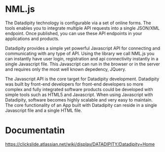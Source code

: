 NML.js
======

The Datadipity technology is configurable via a set of online forms. The tools enables you to integrate multiple API requests into a single JSON/XML endpoint. Once published, you can use these API endpoints in your applications and products.

Datadipity provides a simple yet powerful Javascript API for connecting and communicating with any type of API. Using the library we call NML.js you can instantly have user login, registration and api connectivity instantly in a single Javascript file. This Javascript can run in the browser or in the server and requires only the most well known depedency, JQuery.

The Javascript API is the core target for Datadipity development. Datadipity was built by front-end developers for front-end developers so more complex and fully integrated software products could be developed with simple tools such as HTML5 and Javascript. When using Javascript with Datadipity, software becomes highly scalable and very easy to maintain. The core functionality of an App built with Datadipity can reside in a single Javascript file and a single HTML file.

Documentatin
============
https://clickslide.atlassian.net/wiki/display/DATADIPITY/Datadipity+Home
